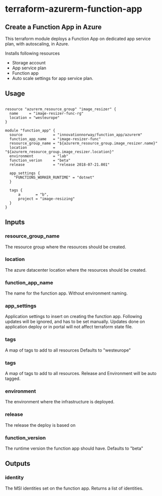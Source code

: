 # terraform-azurerm-function-app

## Create a Function App in Azure

This terraform module deploys a Function App on dedicated app service plan, with autoscaling, in Azure.

Installs following resources
- Storage account
- App service plan
- Function app
- Auto scale settings for app service plan. 


## Usage

```hcl

resource "azurerm_resource_group" "image_resizer" {
  name     = "image-resizer-func-rg"
  location = "westeurope"
}

module "function_app" {
  source              = "innovationnorway/function_app/azurerm"
  function_app_name   = "image-resizer-func"
  resource_group_name = "${azurerm_resource_group.image_resizer.name}"
  location            = "${azurerm_resource_group.image_resizer.location}"
  environment         = "lab"
  function_verion     = "beta"
  release             = "release 2018-07-21.001"
  
  app_settings {
    "FUNCTIONS_WORKER_RUNTIME" = "dotnet"
  }

  tags {
      a       = "b",
      project = "image-resizing"
  }
}

```

## Inputs

### resource_group_name
The resource group where the resources should be created.

### location
The azure datacenter location where the resources should be created.

### function_app_name
The name for the function app. Without environment naming.

### app_settings
Application settings to insert on creating the function app. Following updates will be ignored, and has to be set manually. Updates done on application deploy or in portal will not affect terraform state file.

### tags
A map of tags to add to all resources
Defaults to "westeurope"
 
### tags
A map of tags to add to all resources. Release and Environment will be auto tagged. 

### environment
The environment where the infrastructure is deployed.

### release
The release the deploy is based on

### function_version
The runtime version the function app should have.
Defaults to "beta"

## Outputs

### identity
The MSI identities set on the function app. Returns a list of identities.
